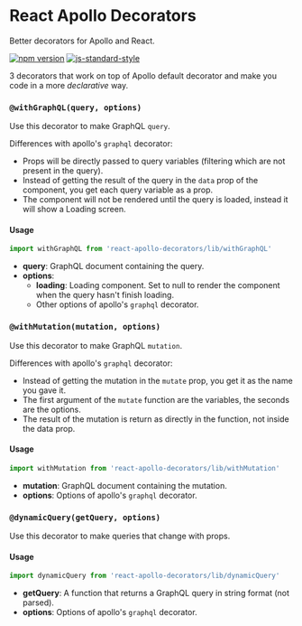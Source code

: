 # React Apollo Decorators

Better decorators for Apollo and React.

[![npm version](https://badge.fury.io/js/react-apollo-decorators.svg)](https://badge.fury.io/js/react-apollo-decorators)
[![js-standard-style](https://img.shields.io/badge/code%20style-standard-brightgreen.svg)](http://standardjs.com/)

3 decorators that work on top of Apollo default decorator and make you code in a more *declarative* way.

### ```@withGraphQL(query, options)```

Use this decorator to make GraphQL ```query```.

Differences with apollo's ```graphql``` decorator:

- Props will be directly passed to query variables (filtering which are not present in the query).
- Instead of getting the result of the query in the ```data``` prop of the component, you get each query variable as a prop.
- The component will not be rendered until the query is loaded, instead it will show a Loading screen.

#### Usage

```js
import withGraphQL from 'react-apollo-decorators/lib/withGraphQL'
```

- **query**: GraphQL document containing the query.
- **options**:
  - **loading**: Loading component. Set to null to render the component when the query hasn't finish loading.
  - Other options of apollo's ```graphql``` decorator.

### ```@withMutation(mutation, options)```

Use this decorator to make GraphQL ```mutation```.

Differences with apollo's ```graphql``` decorator:

- Instead of getting the mutation in the ```mutate``` prop, you get it as the name you gave it.
- The first argument of the ```mutate``` function are the variables, the seconds are the options.
- The result of the mutation is return as directly in the function, not inside the data prop.

#### Usage

```js
import withMutation from 'react-apollo-decorators/lib/withMutation'
```

- **mutation**: GraphQL document containing the mutation.
- **options**: Options of apollo's ```graphql``` decorator.

### ```@dynamicQuery(getQuery, options)```

Use this decorator to make queries that change with props.

#### Usage

```js
import dynamicQuery from 'react-apollo-decorators/lib/dynamicQuery'
```

- **getQuery**: A function that returns a GraphQL query in string format (not parsed).
- **options**: Options of apollo's ```graphql``` decorator.
